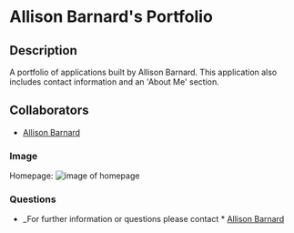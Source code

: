 
# Allison Barnard's Portfolio

## __Description__
A portfolio of applications built by Allison Barnard. This application also includes contact information and an 'About Me' section.


## __Collaborators__
* [Allison Barnard](https://github.com/allisonbarnard07)

### __Image__
Homepage:
![image of homepage](/public/assets/img/B&F-home.png)

### __Questions__
- _For further information or questions please contact * [Allison Barnard](https://github.com/allisonbarnard07)
